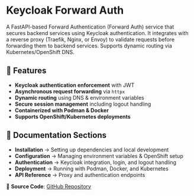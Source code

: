 # Keycloak Forward Auth

A FastAPI-based Forward Authentication (Forward Auth) service that secures backend services using Keycloak authentication. It integrates with a reverse proxy (Traefik, Nginx, or Envoy) to validate requests before forwarding them to backend services. Supports dynamic routing via Kubernetes/OpenShift DNS.

## 🚀 Features

- **Keycloak authentication enforcement** with JWT
- **Asynchronous request forwarding** via `httpx`
- **Dynamic routing** using DNS & environment variables
- **Secure session management** including logout handling
- **Containerized with Podman & Docker**
- **Supports OpenShift/Kubernetes deployments**

## 📖 Documentation Sections

- **Installation** → Setting up dependencies and local development
- **Configuration** → Managing environment variables & OpenShift setup
- **Authentication** → Keycloak integration, login, and logout handling
- **Deployment** → Running with Podman, Docker, and Kubernetes
- **API Reference** → Proxy and authentication endpoints

🔗 **Source Code**: [GitHub Repository](https://github.com/omarmassfih/keycloak-forward-auth)
